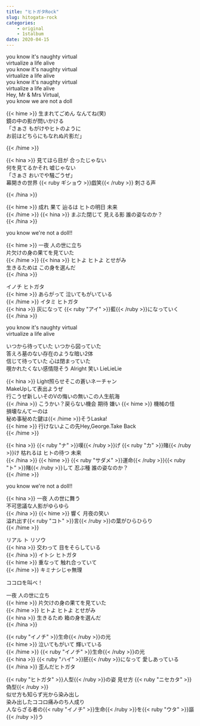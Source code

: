 ```yaml
---
title: "ヒトガタRock"
slug: hitogata-rock
categories:
    - original
    - 1stalbum
date: 2020-04-15
---
```


you know it's naughty virtual  
virtualize a life alive  
you know it's naughty virtual  
virtualize a life alive  
you know it's naughty virtual  
virtualize a life alive  
Hey, Mr & Mrs Virtual,  
you know we are not a doll  

{{< hime >}}
生まれてごめん なんてね(笑)  
鏡の中の影が問いかける  
「さぁさ もがけやヒトのように  
お前はどちらにもなれぬ片影だ」  

{{< /hime >}}

{{< hina >}}
見てほら目が 合ったじゃない  
何を見てるかそれ 嘘じゃない  
「さぁさ おいでや騒ごうぜ」  
幕開きの世界 {{< ruby ギショウ >}}戯笑{{< /ruby >}} 刺さる声  

{{< /hina >}}

{{< hime >}}
成れ 果て 辿るは ヒトの明日 未来  
{{< /hime >}}
{{< hina >}}
まぶた閉じて 見える影 誰の姿なのか？  
{{< /hina >}}

you know we're not a doll!!  

{{< hime >}}
一夜 人の世に立ち  
片欠けの身の果てを見ていた  
{{< /hime >}}
{{< hina >}}
ヒトよ ヒトよ とせがみ  
生きるためは この身を選んだ  
{{< /hina >}}

イノチ ヒトガタ  
{{< hime >}}
あらがって 泣いてもがいている  
{{< /hime >}}
イタミ ヒトガタ  
{{< hina >}}
灰になって {{< ruby "アイ" >}}藍{{< /ruby >}}になっていく  
{{< /hina >}}

you know it's naughty virtual  
virtualize a life alive  


いつから待っていた いつから図っていた  
答えろ墓のない存在のような暗い2体  
信じて待っていた 心は閉まっていた  
覗かれたくない感情隠そう Alright 笑い LieLieLie  

{{< hina >}}
Light照らせそこの蒼いネーチャン  
MakeUpして表出ようぜ  
行こうぜ新しいそのVの悔いの無いこの人生航海  
{{< /hina >}}
こうかい？戻らない機会 期待 嫌い 
{{< hime >}}
機械の怪  
損壊なんてーのは  
秘め事秘めた鍵は{{< /hime >}}そうLaska!  
{{< hime >}}
行けないよこの先Hey,George.Take Back  
{{< /hime >}}

{{< hina >}}
{{< ruby "ナ" >}}嘆{{< /ruby >}}げ {{< ruby "カ" >}}賭{{< /ruby >}}け 枯れるは ヒトの待つ 未来  
{{< /hina >}}
{{< hime >}}
{{< ruby "サダメ" >}}運命{{< /ruby >}}{{< ruby "ト" >}}賭{{< /ruby >}}して 忍ぶ種 誰の姿なのか？  
{{< /hime >}}

you know we're not a doll!!  

{{< hina >}}
一夜 人の世に舞う  
不可思議な人影がゆらゆら  
{{< /hina >}}
{{< hime >}}
響く 月夜の笑い  
溢れ出す{{< ruby "コト" >}}言{{< /ruby >}}の葉がひらひらり  
{{< /hime >}}

リアル ト リソウ  
{{< hina >}}
交わって 目をそらしている  
{{< /hina >}}
イトシ ヒトガタ  
{{< hime >}}
重なって 触れ合っていて  
{{< /hime >}}
キミナシじゃ無理  

ココロを叫べ！  

一夜 人の世に立ち  
{{< hime >}}
片欠けの身の果てを見ていた  
{{< /hime >}}
ヒトよ ヒトよ とせがみ  
{{< hina >}}
生きるため 箱の身を選んだ  
{{< /hina >}}

{{< ruby "イノチ" >}}生命{{< /ruby >}}の光  
{{< hime >}}
泣いてもがいて 輝いている  
{{< /hime >}}
{{< ruby "イノチ" >}}生命{{< /ruby >}}の光  
{{< hina >}}
{{< ruby "ハイ" >}}胚{{< /ruby >}}になって 愛しあっている  
{{< /hina >}}
歪んだヒトガタ  

{{< ruby "ヒトガタ" >}}人型{{< /ruby >}}の姿 見せ方 {{< ruby "ニセカタ" >}}偽型{{< /ruby >}}  
似せ方も知らず光から染み出し  
染み出したココロ痛みのち人成り  
人ならざる者の{{< ruby "イノチ" >}}生命{{< /ruby >}}を{{< ruby "ウタ" >}}謳{{< /ruby >}}う  